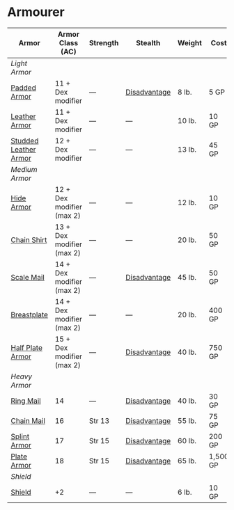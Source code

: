 # Armourer

| Armor                                                                                                                     | Armor Class (AC)          | Strength | Stealth                                                                                      | Weight | Cost     |
| ------------------------------------------------------------------------------------------------------------------------- | ------------------------- | -------- | -------------------------------------------------------------------------------------------- | ------ | -------- |
| _Light Armor_                                                                                   |                           |          |                                                                                              |        |          |
| [Padded Armor](https://www.dndbeyond.com/equipment/9-padded)                                                              | 11 + Dex modifier         | —        | [Disadvantage](https://www.dndbeyond.com/sources/dnd/free-rules/rules-glossary#Disadvantage) | 8 lb.  | 5 GP     |
| [Leather Armor](https://www.dndbeyond.com/equipment/10-leather)                                                           | 11 + Dex modifier         | —        | —                                                                                            | 10 lb. | 10 GP    |
| [Studded Leather Armor](https://www.dndbeyond.com/equipment/3-studded-leather)                                            | 12 + Dex modifier         | —        | —                                                                                            | 13 lb. | 45 GP    |
| _Medium Armor_                                                                    |                           |          |                                                                                              |        |          |
| [Hide Armor](https://www.dndbeyond.com/equipment/11-hide)                                                                 | 12 + Dex modifier (max 2) | —        | —                                                                                            | 12 lb. | 10 GP    |
| [Chain Shirt](https://www.dndbeyond.com/equipment/12-chain-shirt)                                                         | 13 + Dex modifier (max 2) | —        | —                                                                                            | 20 lb. | 50 GP    |
| [Scale Mail](https://www.dndbeyond.com/equipment/6-scale-mail)                                                            | 14 + Dex modifier (max 2) | —        | [Disadvantage](https://www.dndbeyond.com/sources/dnd/free-rules/rules-glossary#Disadvantage) | 45 lb. | 50 GP    |
| [Breastplate](https://www.dndbeyond.com/equipment/13-breastplate)                                                         | 14 + Dex modifier (max 2) | —        | —                                                                                            | 20 lb. | 400 GP   |
| [Half Plate Armor](https://www.dndbeyond.com/equipment/14-half-plate)                                                     | 15 + Dex modifier (max 2) | —        | [Disadvantage](https://www.dndbeyond.com/sources/dnd/free-rules/rules-glossary#Disadvantage) | 40 lb. | 750 GP   |
| _Heavy Armor_                                                                   |                           |          |                                                                                              |        |          |
| [Ring Mail](https://www.dndbeyond.com/equipment/15-ring-mail)                                                             | 14                        | —        | [Disadvantage](https://www.dndbeyond.com/sources/dnd/free-rules/rules-glossary#Disadvantage) | 40 lb. | 30 GP    |
| [Chain Mail](https://www.dndbeyond.com/equipment/16-chain-mail)                                                           | 16                        | Str 13   | [Disadvantage](https://www.dndbeyond.com/sources/dnd/free-rules/rules-glossary#Disadvantage) | 55 lb. | 75 GP    |
| [Splint Armor](https://www.dndbeyond.com/equipment/17-splint)                                                             | 17                        | Str 15   | [Disadvantage](https://www.dndbeyond.com/sources/dnd/free-rules/rules-glossary#Disadvantage) | 60 lb. | 200 GP   |
| [Plate Armor](https://www.dndbeyond.com/equipment/18-plate)                                                               | 18                        | Str 15   | [Disadvantage](https://www.dndbeyond.com/sources/dnd/free-rules/rules-glossary#Disadvantage) | 65 lb. | 1,500 GP |
| _Shield_ |                           |          |                                                                                              |        |          |
| [Shield](https://www.dndbeyond.com/equipment/8-shield)                                                                    | +2                        | —        | —                                                                                            | 6 lb.  | 10 GP    |